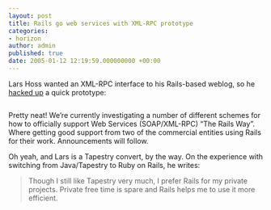 ```yaml
---
layout: post
title: Rails go web services with XML-RPC prototype
categories:
- horizon
author: admin
published: true
date: 2005-01-12 12:19:59.000000000 +00:00
---
```

<p>Lars Hoss wanted an <span class="caps">XML</span>-<span class="caps">RPC</span> interface to his Rails-based weblog, so he <a href="http://woeye.highteq.net/blog/details/77">hacked up</a> a quick prototype:</p>
<p><img src="http://web.rubyonrails.com/pictures/xmlrpcprototype.png" alt="" /></p>
<p>Pretty neat! We&#8217;re currently investigating a number of different schemes for how to officially support Web Services (<span class="caps">SOAP</span>/<span class="caps">XML</span>-<span class="caps">RPC</span>) &#8220;The Rails Way&#8221;. Where getting good support from two of the commercial entities using Rails for their work. Announcements will follow.</p>
<p>Oh yeah, and Lars is a Tapestry convert, by the way. On the experience with switching from Java/Tapestry to Ruby on Rails, he writes:</p>
<blockquote>Though I still like Tapestry very much, I prefer Rails for my private projects. Private free time is spare and Rails helps me to use it more efficient.</blockquote>
